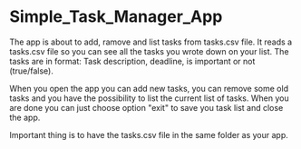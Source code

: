 # Simple_Task_Manager_App
The app is about to add, ramove and list tasks from tasks.csv file. It reads a tasks.csv file so you can see all the tasks you wrote down on your list.
The tasks are in format: Task description, deadline, is important or not (true/false).

When you open the app you can add new tasks, you can remove some old tasks and you have the possibility to list the current list of tasks. When you are done you can just choose option "exit" to save you task list and close the app.

Important thing is to have the tasks.csv file in the same folder as your app.
